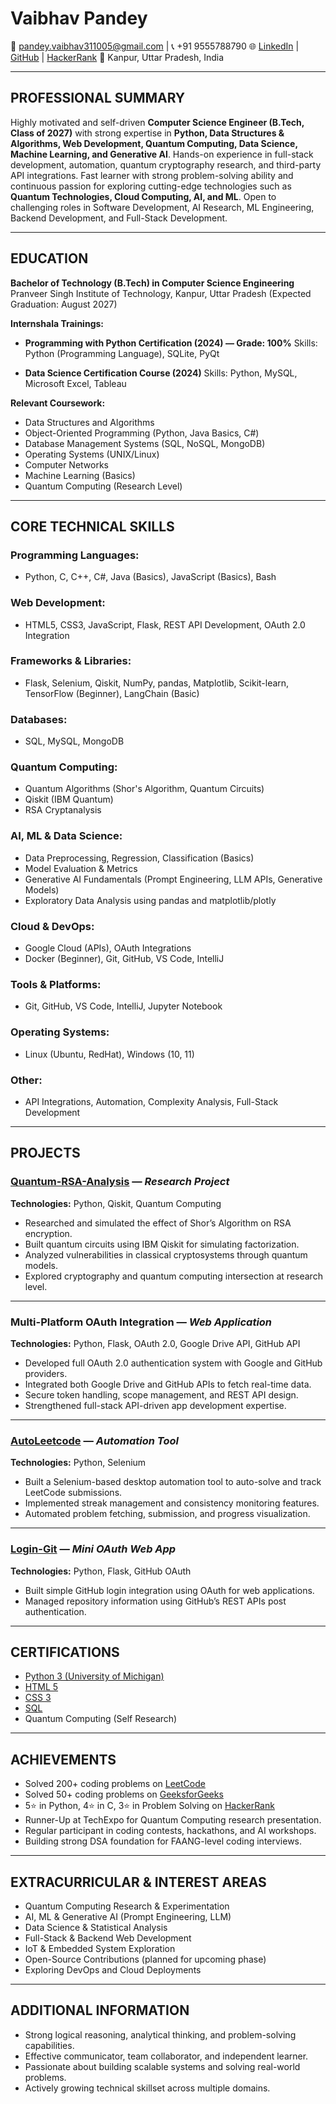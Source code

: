 
# Vaibhav Pandey

📧 [pandey.vaibhav311005@gmail.com](mailto:pandey.vaibhav311005@gmail.com) | 📞 +91 9555788790
🌐 [LinkedIn](https://www.linkedin.com/in/vaibhav-pandey-233ab62a8/) | [GitHub](https://github.com/Its-Vaibhav-2005) | [HackerRank](https://www.hackerrank.com/profile/pandey_vaibhav32)
📍 Kanpur, Uttar Pradesh, India

---

## PROFESSIONAL SUMMARY

Highly motivated and self-driven **Computer Science Engineer (B.Tech, Class of 2027)** with strong expertise in **Python, Data Structures & Algorithms, Web Development, Quantum Computing, Data Science, Machine Learning, and Generative AI**. Hands-on experience in full-stack development, automation, quantum cryptography research, and third-party API integrations. Fast learner with strong problem-solving ability and continuous passion for exploring cutting-edge technologies such as **Quantum Technologies, Cloud Computing, AI, and ML**. Open to challenging roles in Software Development, AI Research, ML Engineering, Backend Development, and Full-Stack Development.

---

## EDUCATION

**Bachelor of Technology (B.Tech) in Computer Science Engineering**
Pranveer Singh Institute of Technology, Kanpur, Uttar Pradesh
(Expected Graduation: August 2027)

**Internshala Trainings:**

* **Programming with Python Certification (2024) — Grade: 100%**
  Skills: Python (Programming Language), SQLite, PyQt

* **Data Science Certification Course (2024)**
  Skills: Python, MySQL, Microsoft Excel, Tableau

**Relevant Coursework:**

* Data Structures and Algorithms
* Object-Oriented Programming (Python, Java Basics, C#)
* Database Management Systems (SQL, NoSQL, MongoDB)
* Operating Systems (UNIX/Linux)
* Computer Networks
* Machine Learning (Basics)
* Quantum Computing (Research Level)

---

## CORE TECHNICAL SKILLS

### Programming Languages:

* Python, C, C++, C#, Java (Basics), JavaScript (Basics), Bash

### Web Development:

* HTML5, CSS3, JavaScript, Flask, REST API Development, OAuth 2.0 Integration

### Frameworks & Libraries:

* Flask, Selenium, Qiskit, NumPy, pandas, Matplotlib, Scikit-learn, TensorFlow (Beginner), LangChain (Basic)

### Databases:

* SQL, MySQL, MongoDB

### Quantum Computing:

* Quantum Algorithms (Shor's Algorithm, Quantum Circuits)
* Qiskit (IBM Quantum)
* RSA Cryptanalysis

### AI, ML & Data Science:

* Data Preprocessing, Regression, Classification (Basics)
* Model Evaluation & Metrics
* Generative AI Fundamentals (Prompt Engineering, LLM APIs, Generative Models)
* Exploratory Data Analysis using pandas and matplotlib/plotly

### Cloud & DevOps:

* Google Cloud (APIs), OAuth Integrations
* Docker (Beginner), Git, GitHub, VS Code, IntelliJ

### Tools & Platforms:

* Git, GitHub, VS Code, IntelliJ, Jupyter Notebook

### Operating Systems:

* Linux (Ubuntu, RedHat), Windows (10, 11)

### Other:

* API Integrations, Automation, Complexity Analysis, Full-Stack Development

---

## PROJECTS

### [Quantum-RSA-Analysis](https://github.com/Its-Vaibhav-2005/Quantum-RSA-Analysis) — *Research Project*

**Technologies:** Python, Qiskit, Quantum Computing

* Researched and simulated the effect of Shor’s Algorithm on RSA encryption.
* Built quantum circuits using IBM Qiskit for simulating factorization.
* Analyzed vulnerabilities in classical cryptosystems through quantum models.
* Explored cryptography and quantum computing intersection at research level.

---

### Multi-Platform OAuth Integration — *Web Application*

**Technologies:** Python, Flask, OAuth 2.0, Google Drive API, GitHub API

* Developed full OAuth 2.0 authentication system with Google and GitHub providers.
* Integrated both Google Drive and GitHub APIs to fetch real-time data.
* Secure token handling, scope management, and REST API design.
* Strengthened full-stack API-driven app development expertise.

---

### [AutoLeetcode](https://github.com/Its-Vaibhav-2005/AutoLeetcode) — *Automation Tool*

**Technologies:** Python, Selenium

* Built a Selenium-based desktop automation tool to auto-solve and track LeetCode submissions.
* Implemented streak management and consistency monitoring features.
* Automated problem fetching, submission, and progress visualization.

---

### [Login-Git](https://github.com/Its-Vaibhav-2005/Login-Git) — *Mini OAuth Web App*

**Technologies:** Python, Flask, GitHub OAuth

* Built simple GitHub login integration using OAuth for web applications.
* Managed repository information using GitHub’s REST APIs post authentication.

---

## CERTIFICATIONS

* [Python 3 (University of Michigan)](https://drive.google.com/file/d/1khrOu-4hBR4Oac9tcYiaMENGySp_8oJJ/view?usp=sharing)
* [HTML 5](https://drive.google.com/file/d/1IrNyB6QzfdX5QuIUbsT96TRgqveXL2XZ/view?usp=sharing)
* [CSS 3](https://drive.google.com/file/d/1vTP2UzcTOsWbjF77q0yPhks--uhXyp8y/view?usp=sharing)
* [SQL](https://drive.google.com/file/d/1Q5iRClHQqcbTGkfyzWu1i3rkdfXJJzgx/view?usp=sharing)
* Quantum Computing (Self Research)

---

## ACHIEVEMENTS

* Solved 200+ coding problems on [LeetCode](https://leetcode.com/u/vaibhav_pandey_2005/)
* Solved 50+ coding problems on [GeeksforGeeks](https://www.geeksforgeeks.org/user/vaibhav_pandey_2005/)
* 5⭐ in Python, 4⭐ in C, 3⭐ in Problem Solving on [HackerRank](https://www.hackerrank.com/profile/pandey_vaibhav32)
* Runner-Up at TechExpo for Quantum Computing research presentation.
* Regular participant in coding contests, hackathons, and AI workshops.
* Building strong DSA foundation for FAANG-level coding interviews.

---

## EXTRACURRICULAR & INTEREST AREAS

* Quantum Computing Research & Experimentation
* AI, ML & Generative AI (Prompt Engineering, LLM)
* Data Science & Statistical Analysis
* Full-Stack & Backend Web Development
* IoT & Embedded System Exploration
* Open-Source Contributions (planned for upcoming phase)
* Exploring DevOps and Cloud Deployments

---

## ADDITIONAL INFORMATION

* Strong logical reasoning, analytical thinking, and problem-solving capabilities.
* Effective communicator, team collaborator, and independent learner.
* Passionate about building scalable systems and solving real-world problems.
* Actively growing technical skillset across multiple domains.


